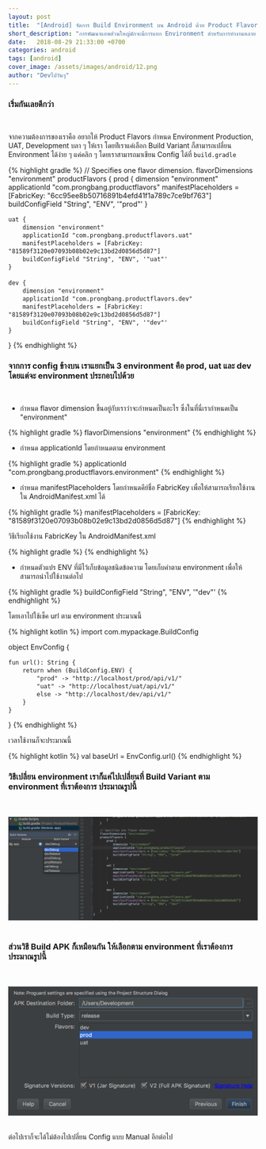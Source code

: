 ```yaml
---
layout: post
title:  "[Android] จัดการ Build Environment บน Android ด้วย Product Flavors"
short_description: "การพัฒนาแอพส่วนใหญ่มักจะมีการแยก Environment สำหรับการทำงานหลาย ๆ แบบด้วยกัน เช่น Production, UAT, Development เป็นต้น และเนื่องจากทำให้เกิดความยุ่งยากในการเปลี่ยน Environment เราจึงจำเป็นต้องใช้ Product Flavors เข้ามาช่วยนั่นเอง"
date:   2018-08-29 21:33:00 +0700
categories: android
tags: [android]
cover_image: /assets/images/android/12.png
author: "Devไปวันๆ"
---
```


### เริ่มกันเลยดีกว่า
<br>

จากความต้องการของเราคือ อยากให้ Product Flavors กำหนด Environment Production, UAT, Development บลา ๆ ให้เรา โดยท่ีเราแค่เลือก Build Variant ก็สามารถเปลี่ยน Environment ได้ง่าย ๆ แค่คลิก ๆ โดยเราสามารถมาเขียน Config ได้ที่ `build.gradle` 

{% highlight gradle %}
// Specifies one flavor dimension.
flavorDimensions "environment"
productFlavors {
    prod {
        dimension "environment"
        applicationId "com.prongbang.productflavors"
        manifestPlaceholders = [FabricKey: "6cc95ee8b50716891b4efd41f1a789c7ce9bf763"]
        buildConfigField "String", "ENV", '"prod"'
    }

    uat {
        dimension "environment"
        applicationId "com.prongbang.productflavors.uat"
        manifestPlaceholders = [FabricKey: "81589f3120e07093b08b02e9c13bd2d0856d5d87"]
        buildConfigField "String", "ENV", '"uat"'
    }

    dev {
        dimension "environment"
        applicationId "com.prongbang.productflavors.dev"
        manifestPlaceholders = [FabricKey: "81589f3120e07093b08b02e9c13bd2d0856d5d87"]
        buildConfigField "String", "ENV", '"dev"'
    }
}
{% endhighlight %}

### จากการ config ข้างบน เราแยกเป็น 3 environment คือ prod, uat และ dev โดยแต่จะ environment ประกอบไปด้วย 
<br>

- กำหนด flavor dimension ขึ้นอยู่กับเราว่าจะกำหนดเป็นอะไร ซึ่งในที่นี่เรากำหนดเป็น "environment"

{% highlight gradle %}
flavorDimensions "environment"
{% endhighlight %}

- กำหนด applicationId โดยกำหนดตาม environment 

{% highlight gradle %}
applicationId "com.prongbang.productflavors.environment"
{% endhighlight %}

- กำหนด manifestPlaceholders โดยกำหนดคีย์ชื่อ FabricKey เพื่อให้สามารถเรียกใช้งานใน AndroidManifest.xml ได้

{% highlight gradle %}
manifestPlaceholders = [FabricKey: "81589f3120e07093b08b02e9c13bd2d0856d5d87"]
{% endhighlight %}

วิธีเรียกใช้งาน FabricKey ใน AndroidManifest.xml

{% highlight gradle %}
<meta-data android:name="io.fabric.ApiKey" android:value="${FabricKey}" />
{% endhighlight %}

- กำหนดตัวแปร ENV ที่มีไว้เก็บข้อมูลชนิดข้อความ โดยเก็บค่าตาม environment เพื่อให้สามารถนำไปใช้งานต่อไป

{% highlight gradle %}
buildConfigField "String", "ENV", '"dev"'
{% endhighlight %}

โดยเอาไปใช้เช็ค url ตาม environment ประมาณนี้

{% highlight kotlin %}
import com.mypackage.BuildConfig

object EnvConfig {

    fun url(): String {
        return when (BuildConfig.ENV) {
            "prod" -> "http://localhost/prod/api/v1/"
            "uat" -> "http://localhost/uat/api/v1/"
            else -> "http://localhost/dev/api/v1/"
        }
    }

}
{% endhighlight %}

เวลาใช้งานก็จะประมาณนี้

{% highlight kotlin %}
val baseUrl = EnvConfig.url()
{% endhighlight %}

### วิธีเปลี่ยน environment เราก็แค่ไปเปลี่ยนที่ Build Variant ตาม environment ที่เราต้องการ ประมาณรูปนี้

<br>
<br>
<img src="/assets/images/android/12-1.png"/>
<br>
<br>

### ส่วนวิธี Build APK ก็เหมือนกัน ให้เลือกตาม environment ที่เราต้องการ ประมาณรูปนี้

<br>
<br>
<img src="/assets/images/android/12-2.png"/>
<br>
<br>

ต่อไปเราก็จะได้ไม่ต้องไปเปลี่ยน Config แบบ Manual อีกต่อไป 

<br>